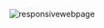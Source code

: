 ![responsivewebpage](https://github.com/balciemirhan/responsivewebsite/assets/116453429/91883ce0-5ade-461f-8db2-b8c2b17308ac)
